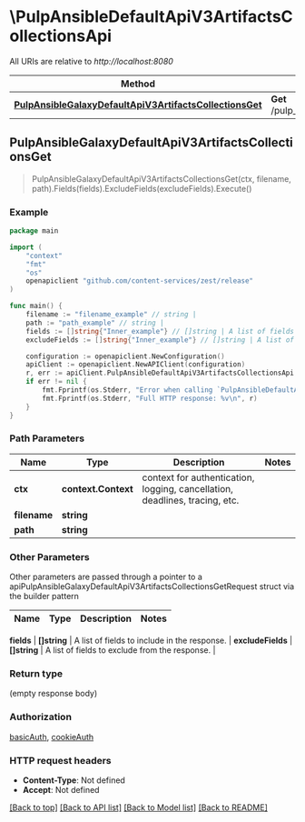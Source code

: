 # \PulpAnsibleDefaultApiV3ArtifactsCollectionsApi

All URIs are relative to *http://localhost:8080*

Method | HTTP request | Description
------------- | ------------- | -------------
[**PulpAnsibleGalaxyDefaultApiV3ArtifactsCollectionsGet**](PulpAnsibleDefaultApiV3ArtifactsCollectionsApi.md#PulpAnsibleGalaxyDefaultApiV3ArtifactsCollectionsGet) | **Get** /pulp_ansible/galaxy/default/api/v3/artifacts/collections/{path}/{filename} | 



## PulpAnsibleGalaxyDefaultApiV3ArtifactsCollectionsGet

> PulpAnsibleGalaxyDefaultApiV3ArtifactsCollectionsGet(ctx, filename, path).Fields(fields).ExcludeFields(excludeFields).Execute()





### Example

```go
package main

import (
    "context"
    "fmt"
    "os"
    openapiclient "github.com/content-services/zest/release"
)

func main() {
    filename := "filename_example" // string | 
    path := "path_example" // string | 
    fields := []string{"Inner_example"} // []string | A list of fields to include in the response. (optional)
    excludeFields := []string{"Inner_example"} // []string | A list of fields to exclude from the response. (optional)

    configuration := openapiclient.NewConfiguration()
    apiClient := openapiclient.NewAPIClient(configuration)
    r, err := apiClient.PulpAnsibleDefaultApiV3ArtifactsCollectionsApi.PulpAnsibleGalaxyDefaultApiV3ArtifactsCollectionsGet(context.Background(), filename, path).Fields(fields).ExcludeFields(excludeFields).Execute()
    if err != nil {
        fmt.Fprintf(os.Stderr, "Error when calling `PulpAnsibleDefaultApiV3ArtifactsCollectionsApi.PulpAnsibleGalaxyDefaultApiV3ArtifactsCollectionsGet``: %v\n", err)
        fmt.Fprintf(os.Stderr, "Full HTTP response: %v\n", r)
    }
}
```

### Path Parameters


Name | Type | Description  | Notes
------------- | ------------- | ------------- | -------------
**ctx** | **context.Context** | context for authentication, logging, cancellation, deadlines, tracing, etc.
**filename** | **string** |  | 
**path** | **string** |  | 

### Other Parameters

Other parameters are passed through a pointer to a apiPulpAnsibleGalaxyDefaultApiV3ArtifactsCollectionsGetRequest struct via the builder pattern


Name | Type | Description  | Notes
------------- | ------------- | ------------- | -------------


 **fields** | **[]string** | A list of fields to include in the response. | 
 **excludeFields** | **[]string** | A list of fields to exclude from the response. | 

### Return type

 (empty response body)

### Authorization

[basicAuth](../README.md#basicAuth), [cookieAuth](../README.md#cookieAuth)

### HTTP request headers

- **Content-Type**: Not defined
- **Accept**: Not defined

[[Back to top]](#) [[Back to API list]](../README.md#documentation-for-api-endpoints)
[[Back to Model list]](../README.md#documentation-for-models)
[[Back to README]](../README.md)

